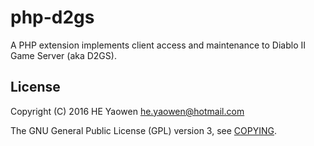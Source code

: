 # php-d2gs

A PHP extension implements client access and maintenance to Diablo
II Game Server (aka D2GS).

## License

Copyright (C) 2016 HE Yaowen <he.yaowen@hotmail.com>

The GNU General Public License (GPL) version 3, see [COPYING](./COPYING).
